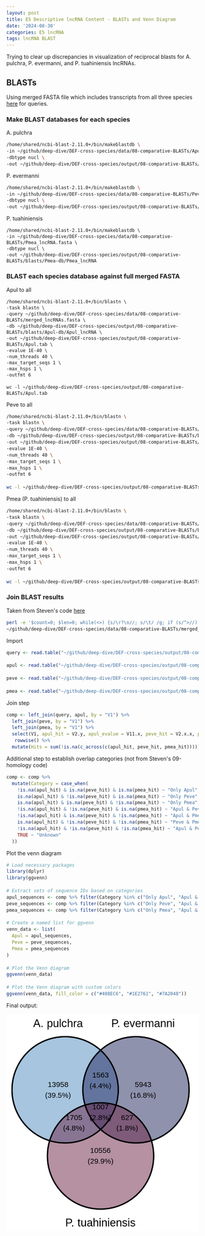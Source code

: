 ```yaml
---
layout: post
title: E5 Descriptive lncRNA Content - BLASTs and Venn Diagram
date: '2024-08-30'
categories: E5 lncRNA
tags: lncRNA BLAST
---
```


Trying to clear up discrepancies in visualization of reciprocal blasts for A. pulchra, P. evermanni, and P. tuahiniensis lncRNAs.

## BLASTs

Using merged FASTA file which includes transcripts from all three species [here](https://github.com/urol-e5/deep-dive/blob/main/DEF-cross-species/data/08-comparative-BLASTs/merged_lncRNAs.fasta) for queries.

### Make BLAST databases for each species

A. pulchra

``` bash
/home/shared/ncbi-blast-2.11.0+/bin/makeblastdb \
-in ~/github/deep-dive/DEF-cross-species/data/08-comparative-BLASTs/Apul_lncRNA.fasta \
-dbtype nucl \
-out ~/github/deep-dive/DEF-cross-species/output/08-comparative-BLASTs/blasts/Apul-db/Apul_lncRNA
```

P. evermanni

``` bash
/home/shared/ncbi-blast-2.11.0+/bin/makeblastdb \
-in ~/github/deep-dive/DEF-cross-species/data/08-comparative-BLASTs/Peve_lncRNA.fasta \
-dbtype nucl \
-out ~/github/deep-dive/DEF-cross-species/output/08-comparative-BLASTs/blasts/Peve-db/Peve_lncRNA
```

P. tuahiniensis

```{bash}
/home/shared/ncbi-blast-2.11.0+/bin/makeblastdb \
-in ~/github/deep-dive/DEF-cross-species/data/08-comparative-BLASTs/Pmea_lncRNA.fasta \
-dbtype nucl \
-out ~/github/deep-dive/DEF-cross-species/output/08-comparative-BLASTs/blasts/Pmea-db/Pmea_lncRNA
```

### BLAST each species database against full merged FASTA

Apul to all

```{bash}
/home/shared/ncbi-blast-2.11.0+/bin/blastn \
-task blastn \
-query ~/github/deep-dive/DEF-cross-species/data/08-comparative-BLASTs/merged_lncRNAs.fasta \
-db ~/github/deep-dive/DEF-cross-species/output/08-comparative-BLASTs/blasts/Apul-db/Apul_lncRNA \
-out ~/github/deep-dive/DEF-cross-species/output/08-comparative-BLASTs/Apul.tab \
-evalue 1E-40 \
-num_threads 40 \
-max_target_seqs 1 \
-max_hsps 1 \
-outfmt 6

wc -l ~/github/deep-dive/DEF-cross-species/output/08-comparative-BLASTs/Apul.tab
```

Peve to all

``` bash
/home/shared/ncbi-blast-2.11.0+/bin/blastn \
-task blastn \
-query ~/github/deep-dive/DEF-cross-species/data/08-comparative-BLASTs/merged_lncRNAs.fasta \
-db ~/github/deep-dive/DEF-cross-species/output/08-comparative-BLASTs/blasts/Peve-db/Peve_lncRNA \
-out ~/github/deep-dive/DEF-cross-species/output/08-comparative-BLASTs/Peve.tab \
-evalue 1E-40 \
-num_threads 40 \
-max_target_seqs 1 \
-max_hsps 1 \
-outfmt 6

wc -l ~/github/deep-dive/DEF-cross-species/output/08-comparative-BLASTs/Peve.tab
```

Pmea (P. tuahiniensis) to all

``` bash
/home/shared/ncbi-blast-2.11.0+/bin/blastn \
-task blastn \
-query ~/github/deep-dive/DEF-cross-species/data/08-comparative-BLASTs/merged_lncRNAs.fasta \
-db ~/github/deep-dive/DEF-cross-species/output/08-comparative-BLASTs/blasts/Pmea-db/Pmea_lncRNA \
-out ~/github/deep-dive/DEF-cross-species/output/08-comparative-BLASTs/Pmea.tab \
-evalue 1E-40 \
-num_threads 40 \
-max_target_seqs 1 \
-max_hsps 1 \
-outfmt 6

wc -l ~/github/deep-dive/DEF-cross-species/output/08-comparative-BLASTs/Apul.tab
```

### Join BLAST results

Taken from Steven's code [here](https://github.com/urol-e5/deep-dive/blob/main/DEF-cross-species/code/09-homology.Rmd)

``` bash
perl -e '$count=0; $len=0; while(<>) {s/\r?\n//; s/\t/ /g; if (s/^>//) { if ($. != 1) {print "\n"} s/ |$/\t/; $count++; $_ .= "\t";} else {s/ //g; $len += length($_)} print $_;} print "\n"; warn "\nConverted $count FASTA records in $. lines to tabular format\nTotal sequence length: $len\n\n";' \
~/github/deep-dive/DEF-cross-species/data/08-comparative-BLASTs/merged_lncRNAs.fasta > ~/github/deep-dive/DEF-cross-species/output/08-comparative-BLASTs/merged_lncRNAs.tab
```

Import

``` r
query <- read.table("~/github/deep-dive/DEF-cross-species/output/08-comparative-BLASTs/merged_lncRNAs.tab", sep = '\t', header = FALSE, row.names=NULL)

apul <- read.table("~/github/deep-dive/DEF-cross-species/output/08-comparative-BLASTs/Apul.tab", sep = '\t', header = FALSE, row.names=NULL)

peve <- read.table("~/github/deep-dive/DEF-cross-species/output/08-comparative-BLASTs/Peve.tab", sep = '\t', header = FALSE, row.names=NULL)

pmea <- read.table("~/github/deep-dive/DEF-cross-species/output/08-comparative-BLASTs/Pmea.tab", sep = '\t', header = FALSE, row.names=NULL)
```

Join step

``` r
comp <- left_join(query, apul, by = "V1") %>%
  left_join(peve, by = "V1") %>%
  left_join(pmea, by = "V1") %>%
  select(V1, apul_hit = V2.y, apul_evalue = V11.x, peve_hit = V2.x.x, peve_evalue = V11.y, pmea_hit = V2.y.y, pmea_evalue = V11) %>%
   rowwise() %>%
  mutate(Hits = sum(!is.na(c_across(c(apul_hit, peve_hit, pmea_hit)))))
```

Additional step to establish overlap categories (not from Steven's 09-homology code)

``` r
comp <- comp %>%
  mutate(Category = case_when(
    !is.na(apul_hit) & is.na(peve_hit) & is.na(pmea_hit) ~ "Only Apul",
    is.na(apul_hit) & !is.na(peve_hit) & is.na(pmea_hit) ~ "Only Peve",
    is.na(apul_hit) & is.na(peve_hit) & !is.na(pmea_hit) ~ "Only Pmea",
    !is.na(apul_hit) & !is.na(peve_hit) & is.na(pmea_hit) ~ "Apul & Peve",
    !is.na(apul_hit) & is.na(peve_hit) & !is.na(pmea_hit) ~ "Apul & Pmea",
    is.na(apul_hit) & !is.na(peve_hit) & !is.na(pmea_hit) ~ "Peve & Pmea",
    !is.na(apul_hit) & !is.na(peve_hit) & !is.na(pmea_hit) ~ "Apul & Peve & Pmea",
    TRUE ~ "Unknown"
  ))
```

Plot the venn diagram

``` r
# Load necessary packages
library(dplyr)
library(ggvenn)

# Extract sets of sequence IDs based on categories
apul_sequences <- comp %>% filter(Category %in% c("Only Apul", "Apul & Peve", "Apul & Pmea", "Apul & Peve & Pmea")) %>% pull(V1)
peve_sequences <- comp %>% filter(Category %in% c("Only Peve", "Apul & Peve", "Peve & Pmea", "Apul & Peve & Pmea")) %>% pull(V1)
pmea_sequences <- comp %>% filter(Category %in% c("Only Pmea", "Apul & Pmea", "Peve & Pmea", "Apul & Peve & Pmea")) %>% pull(V1)

# Create a named list for ggvenn
venn_data <- list(
  Apul = apul_sequences,
  Peve = peve_sequences,
  Pmea = pmea_sequences
)

# Plot the Venn diagram
ggvenn(venn_data)

# Plot the Venn diagram with custom colors
ggvenn(venn_data, fill_color = c("#408EC6", "#1E2761", "#7A2048"))
```

Final output:

![Venn Diagram of lncRNA Overlap](https://github.com/zbengt/zbengt.github.io/blob/master/assets/img/E5-DEF-lncRNA-venn.png?raw=true)
